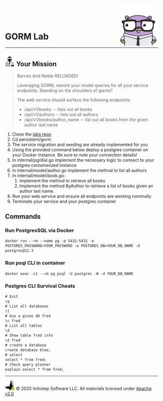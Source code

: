 <img src="../../assets/gophernand.png" align="right" width="128" height="auto"/>

<br/>
<br/>
<br/>

# GORM Lab

---
## <img src="../../assets/lab.png" width="auto" height="32"/> Your Mission

> Barnes And Noble RELOADED!

> Leveraging GORM, rework your model queries for all your service endpoints.
> Standing on the shoulders of giants?

> The web service should surface the following endpoints:
>  * /api/v1/books -- lists out all books
>  * /api/v1/authors -- lists out all authors
>  * /api/v1/books/author_name -- list out all books from the given author last name

1. Clone the [labs repo](https://github.com/gopherland/target_labs)
2. Cd persistent/gorm
3. The service migration and seeding are already implemented for you
4. Using the provided command below deploy a postgres container on your Docker instance. Be sure to note your connection details!
5. In internal/pg/dial.go implement the necessary logic to connect to your postgres containerized instance
6. In internal/model/author.go implement the method to list all authors
7. In internal/model/book.go:
   1. Implement the method to retrieve all books
   2. Implement the method ByAuthor to retrieve a list of books given an author last name.
8. Run your web service and ensure all endpoints are working nominally
9. Terminate your service and your postgres container

## Commands

### Run PostgresSQL via Docker

```shell
docker run --rm --name pg -p 5432:5432 -e POSTGRES_PASSWORD=YOUR_PASSWORD -e POSTGRES_DB=YOUR_DB_NAME -d postgres@12.3
```

### Run psql CLI in container

```shell
docker exec -it --rm pg psql -U postgres -W -d YOUR_DB_NAME
```

### Postgres CLI Survival Cheats

```shell
# Exit
\q
# List all databases
\l
# Use a given db fred
\c fred
# List all tables
\d
# Show table fred info
\d fred
# create a database
create database blee;
# select
select * from fred;
# Check query planner
explain select * from fred;
```

---
<img src="../../assets/imhotep_logo.png" width="32" height="auto"/> © 2020 Imhotep Software LLC.
All materials licensed under [Apache v2.0](http://www.apache.org/licenses/LICENSE-2.0)